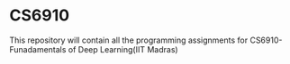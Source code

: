 # CS6910
This repository will contain all the programming assignments for CS6910-Funadamentals of Deep Learning(IIT Madras)
